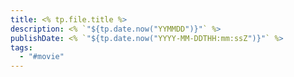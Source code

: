 ```yaml
---
title: <% tp.file.title %>
description: <% `"${tp.date.now("YYMMDD")}"` %>
publishDate: <% `"${tp.date.now("YYYY-MM-DDTHH:mm:ssZ")}"` %>
tags:
  - "#movie"
---
```


